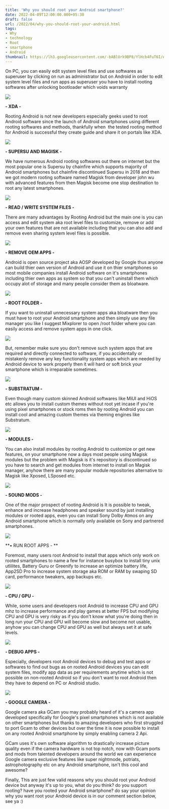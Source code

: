 ```yaml
---
title: 'Why you should root your Android smartphone?'
date: 2022-04-09T12:00:00.000+05:30
draft: false
url: /2022/04/why-you-should-root-your-android.html
tags: 
- Why
- technology
- Root
- smartphone
- Android
thumbnail: https://lh3.googleusercontent.com/-bABlUrk9BP8/YlHcb4FuT6I/AAAAAAAAKHA/uNIyN_oY-R0NRf0XXTinG_4TGe0KZunKACNcBGAsYHQ/s1600/1649532011897329-0.png
---
```


  

  

  

On PC, you can easily edit system level files and use softwares as superuser by clicking on run as administrator but on Android in order to edit system level files and run apps as superuser you have to install rooting softwares after unlocking bootloader which voids warranty

  

 ![](https://lh3.googleusercontent.com/-aZh_YOF_WO8/YlHsd05eIEI/AAAAAAAAKH4/fb0AJcu4gKInsSYe01I99UbNkdgzSfDFwCNcBGAsYHQ/s1600/1649536116383111-0.png) 

  

  

**\- XDA -**

  

Rooting Android is not new developers especially geeks used to root Android software since the launch of Android smartphones using different rooting softwares and methods, thankfully when  the tested rooting method for Android is successful they create guide and share it on portals like XDA.

  

 ![](https://lh3.googleusercontent.com/-zefs7f9TBuA/YlHsdB7c8-I/AAAAAAAAKH0/wC8WUbI_o-IMVl-nohnKEslRoVXxLnO8ACNcBGAsYHQ/s1600/1649536112653209-1.png) 

  

  

**\- SUPERSU AND MAGISK -**

  

We have numerous Android rooting softwares out there on internet but the most popular one is Supersu by chainfire which supports majority of Android smartphones but chainfire discontinued Supersu in 2018 and then we got modern rooting software named Magisk from developer john wu with advanced features from then Magisk become one stop destination to root any latest smartphones.

  

 ![](https://lh3.googleusercontent.com/-WjoKvNk0hZk/YlHscCrZ3OI/AAAAAAAAKHw/22h2w1aTwgg0JOpZONF2iKXeaiJCz9L2wCNcBGAsYHQ/s1600/1649536109125529-2.png) 

  

**\- READ / WRITE SYSTEM FILES -**

  

There are many advantages by Rooting Android but the main one is you can access and edit system aka root level files to customize, remove or add your own features that are not available including that you can also add and remove even sharing system level files is possible.

  

 ![](https://lh3.googleusercontent.com/-3LL8Q65qRvU/YlHsbJKYHzI/AAAAAAAAKHs/AqPUD4daqsk1fWrGAr-q-2SMUsz5vAEXQCNcBGAsYHQ/s1600/1649536105619504-3.png) 

  

**\- REMOVE OEM APPS -**

  

Android is open source project aka AOSP developed by Google thus anyone can build thier own version of Android and use it on thier smartphones so most mobile companies install Android software on it's smartphones including thier own apps as system so that you can't uninstall them which occupy alot of storage and many people consider them as bloatware.

  

 ![](https://lh3.googleusercontent.com/-aA8gRH0EJz8/YlHsacILVCI/AAAAAAAAKHo/5UivGxSIE2sYcNKjcftE-QGhBjk0-BORACNcBGAsYHQ/s1600/1649536102092299-4.png) 

  

**\- ROOT FOLDER -**

  

If you want to uninstall unnecessary system apps aka bloatware then you must have to root your Android smartphone and then simply use any file manager you like I suggest Mixplorer to open /root folder where you can easily access and remove system apps in one click.

  

 ![](https://lh3.googleusercontent.com/-ti7h1CwmdVQ/YlHsZW3QVII/AAAAAAAAKHk/Pk04LkgRv9QKrw_lEOxI8lSTyRVMSyJsgCNcBGAsYHQ/s1600/1649536098556363-5.png) 

  

But, remember make sure you don't remove such system apps that are required and directly connected to software, if you accidentally or mistakenly remove any key functionality system apps which are needed by Android device to work properly then it will hard or soft brick your smartphone which is irreparable sometimes.

  

 ![](https://lh3.googleusercontent.com/-u5oJVDbhHwM/YlHsYtdtzJI/AAAAAAAAKHg/gAB6ZM_NZ4QWzNBQn2WgkvcPNf29EYldwCNcBGAsYHQ/s1600/1649536095082279-6.png) 

  

**\- SUBSTRATUM -**

  

Even though many custom skinned Android softwares like MiUI and HiOS etc allows you to install custom themes without root yet incase if you're using pixel smartphones or stock roms then by rooting Android you can install cool and amazing custom themes via theming engines like Substratum.

  

 ![](https://lh3.googleusercontent.com/--Me7A_0t5S4/YlHsXjuPU_I/AAAAAAAAKHc/yRG65aNd1aIj2TdA2y74Nlc2T_YbrfPzACNcBGAsYHQ/s1600/1649536091596823-7.png) 

  

**\- MODULES -**

  

You can also install modules by rooting Android to customize or get new features, on your smartphone now a days most people using Magisk modules but the problem with Magisk is it's repository is discontinued so you have to search and get modules from internet to install on Magisk manager, anyhow there are many popular module repositories alternative to Magisk like Xposed, LSposed etc.

  

 ![](https://lh3.googleusercontent.com/-92-GNMuv4iM/YlHsWzMtEOI/AAAAAAAAKHY/GCKpcAn3Wb0oyd8fbRTrQqu_moxE87zTACNcBGAsYHQ/s1600/1649536088725095-8.png) 

  

**\- SOUND MODS -**  

  

One of the major prospect of rooting Android is It is possible to tweak, enhance and increase headphones and speaker sound by just installing modules or rooted apps, even you can install Sony Dolby Atmos on any Android smartphone which is normally only available on Sony and partnered smartphones.

  

 ![](https://lh3.googleusercontent.com/-WcVjpZhpedI/YlHsWLqJVAI/AAAAAAAAKHU/qQFYC0XFzQEYgVERsBhauR-ntlyWTQCuACNcBGAsYHQ/s1600/1649536084942932-9.png) 

  

**• RUN ROOT APPS - **

  

Foremost, many users root Android to install that apps which only work on rooted smartphones to name a few for instance busybox to install tiny unix utlilites, Battery Guru or Greenify to increase an optimize battery life, App2SD Pro to increase system storage aka ROM or RAM by swaping SD card, performance tweakers, app backups etc.

  

 ![](https://lh3.googleusercontent.com/-5bkHJBye0bc/YlHsVMy1vOI/AAAAAAAAKHQ/E5F_PhWosJocOxB7ZaSJd2yb1V7nRaDqwCNcBGAsYHQ/s1600/1649536080848664-10.png) 

  

**\- CPU / GPU -**

  

While, some users and developers root Android to increase CPU and GPU mhz to increase performance and play games at better FPS but modifying CPU and GPU is very risky as if you don't know what you're doing then in long run your CPU and GPU will become slow and become not usable, anyhow you can change CPU and GPU as well but always set it at safe levels.

  

 ![](https://lh3.googleusercontent.com/-2UQgHgzrWoU/YlHsULY_DoI/AAAAAAAAKHM/bUbnpQwoVQ8p8xRrQR193BchUMzMNtFmwCNcBGAsYHQ/s1600/1649536077123717-11.png) 

  

**\- DEBUG APPS -**

  

Especially, developers root Android devices to debug and test apps or softwares to find out bugs as on rooted Android devices you can edit system files, modify app data as per requirements anytime which is not possible on non-rooted Android so if you don't want to root Android then they have to depend on PC or Android studio.

  

 ![](https://lh3.googleusercontent.com/-l55KPkCxT10/YlHsTH8-4gI/AAAAAAAAKHI/rzizAFVCyCcmoQxnXZpDa6oogWNYdrvRQCNcBGAsYHQ/s1600/1649536073308870-12.png) 

  

**\- GOOGLE CAMERA -**

  

Google camera aka GCam you may probably heard of it's a camera app developed specifically for Google's pixel smartphones which is not available on other smartphones but thanks to amazing developers who first struggled to port Gcam to other devices but over the time it is now possible to install on any rooted Android smartphone by simply enabling camera 2 Api.

  

GCam uses it's own software algorithm to drastically increase picture quality even if the camera hardware is not top notch, now with Gcam ports and mods from talented developers around the world we can experience Google camera exclusive features like super nightmode, potriats, astrophotography etc on any Android smartphone, isn't this cool and awesome?

  

Finally, This are just few valid reasons why you should root your Android device but anyway it's up to you, what do you think? do you support rooting? have you rooted your Android smartphone? do say your opinion why you want root your Android device is in our comment section below, see ya :)